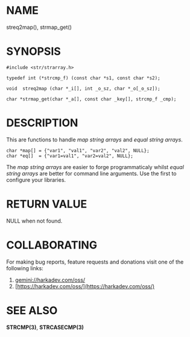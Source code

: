 # NAME

streq2map(), strmap_get()

# SYNOPSIS

    #include <str/strarray.h>
    
    typedef int (*strcmp_f) (const char *s1, const char *s2);
    
    void  streq2map (char *_i[], int _o_sz, char *_o[_o_sz]);
    
    char *strmap_get(char *_a[], const char _key[], strcmp_f _cmp);

# DESCRIPTION

This are functions to handle *map string arrays* and *equal string arrays*.

    char *map[] = {"var1", "val1", "var2", "val2", NULL};
    char *eq[]  = {"var1=val1", "var2=val2", NULL};

The *map string arrays* are easier to forge programmaticaly whilst *equal
string arrays* are better for command line arguments. Use the first to
configure your libraries.

# RETURN VALUE

NULL when not found.

# COLLABORATING

For making bug reports, feature requests and donations visit one of the
following links:

1. [gemini://harkadev.com/oss/](gemini://harkadev.com/oss/)
2. [https://harkadev.com/oss/](https://harkadev.com/oss/)

# SEE ALSO

**STRCMP(3)**, **STRCASECMP(3)**
